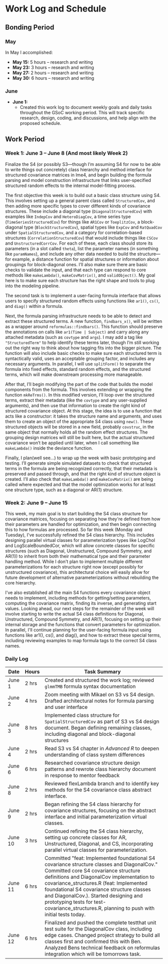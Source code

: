
# Work Log and Schedule

## Bonding Period

### May
In May I accomplished:

- **May 15:** 5 hours – research and writing  
- **May 23:** 3 hours – research and writing  
- **May 27:** 2 hours – research and writing  
- **May 30:** 6 hours – research and writing  

### June
- **June 1:**  
    - Created this work log to document weekly goals and daily tasks throughout the GSoC working period. This will track specific research, design, coding, and discussions, and help align with the proposed schedule.


## Work Period

### Week 1: June 3 – June 8 (And most likely Week 2)

 Finalize the S4 (or possibly S3—though I’m assuming S4 for now to be able to write things out concretely) class hierarchy and method interface for structured covariance matrices in lme4, and begin building the formula parsing and model construction infrastructure that links user-specified structured random effects to the internal model-fitting process.

The first objective this week is to build out a basic class structure using S4. This involves setting up a general parent class called `StructuredCov`, and then adding more specific types to cover different kinds of covariance structures. These include a diagonal type (`DiagonalStructuredCov`) with examples like `IndepCov` and `HeteroDiagCov`, a time series type (`TimeSeriesStructuredCov`) for things like `AR1Cov` or `ToeplitzCov`, a block-diagonal type (`BlockStructuredCov`), spatial types like `ExpCov` and `RatQuadCov` under `SpatialStructuredCov`, and a category for correlation-based structures (`CorrelationStructuredCov`) that would include things like `CSCov` and `UnstructuredCorrCov`. For each of these, each class should store its parameters (in a slot called `theta`), list the parameter names (in something like `paramNames`), and include any other data needed to build the structure—for example, a distance function for spatial structures or information about groupings for block-diagonal ones. I’ll also make sure there are basic checks to validate the input, and that each type can respond to core methods like `makeLambda()`, `makeCovMatrix()`, and `validObject()`. My goal here is to make sure each structure has the right shape and tools to plug into the modeling pipeline.

The second task is to implement a user-facing formula interface that allows users to specify structured random effects using functions like `ar1()`, `cs()`, and `diag()` within a formula. 

Next, the formula parsing infrastructure needs to be able to detect and extract these structured terms. A new function, `findbars_x()`, will be written as a wrapper around `reformulas::findbars()`. This function should preserve the annotations on calls like `ar1(Time | Subject)` and carry along any attached metadata (such as `covtype` and `args`). I may add a tag like `"StructuredTerm"` to help identify these terms later, though I’m still working out the right way to think about how tagging fits into the bigger picture. The function will also include basic checks to make sure each structured term is syntactically valid, uses an acceptable grouping factor, and includes any necessary arguments. In parallel, I will use `splitForm()` to separate the formula into fixed effects, standard random effects, and the structured terms, which will make downstream processing more manageable.

After that, I’ll begin modifying the part of the code that builds the model components from the formula. This involves extending or wrapping the function `mkReTrms()`. In this modified version, I’ll loop over the structured terms, extract their metadata (like the `covtype` and any user-supplied arguments), and then use that information to create the right kind of structured covariance object. At this stage, the idea is to use a function that acts like a constructor: it takes the structure name and arguments, and uses them to create an object of the appropriate S4 class using `new()`. These structured objects will be stored in a new field, probably `covstruc`, in the same object that normally holds all the random effect structures. The grouping design matrices will still be built here, but the actual structured covariance won’t be applied until later, when I call something like `makeLambda()` inside the deviance function.

Finally, I plan(well see...) to wrap up the week with basic prototyping and testing. I’ll generate simple simulated datasets to check that structured terms in the formula are being recognized correctly, that their metadata is preserved and passed through, and that the right kind of structure object is created. I’ll also check that `makeLambda()` and `makeCovMatrix()` are being called where expected and that the model optimization works for at least one structure type, such as a diagonal or AR(1) structure. 

### Week 2: June 9 – June 15 
This week, my main goal is to start building the S4 class structure for covariance matrices, focusing on separating how they're defined from how their parameters are handled for optimization, and then begin connecting this to how formulas are processed. So far this week (Monday and Tuesday), I've successfully refined the S4 class hierarchy. This includes designing parallel virtual classes for parameterization types like LogChol and LogScaleBoundedCor, which will allow concrete classes for specific structures (such as Diagonal, Unstructured, Compound Symmetry, and AR(1)) to inherit from both their mathematical type and their parameter handling method.  While I don't plan to implement multiple different parameterizations for each structure right now (except possibly for unstructured covariance), this architectural choice  will easily allow for future development of alternative parameterizations without rebuilding the core hierarchy.

I've also established all the main S4 functions every covariance object needs to implement, including methods for getting/setting parameters, computing the covariance matrix, finding its inverse, and generating start values. Looking ahead, our next steps for the remainder of the week will involve starting to write the actual S4 class definitions for Diagonal, Unstructured, Compound Symmetry, and AR(1), focusing on setting up their internal storage and the functions that convert parameters for optimization. In parallel, I'll continue planning for the user-facing formula input using functions like ar1(), cs(), and diag(), and how to extract these special terms, including reviewing examples to map formula tags to the correct S4 class names.


### Daily Log
| Date    | Hours | Task Summary                                                                                                                                                                   |
| ------  | ----- | ------------------------------------------------------------------------------------------------------------------------------------------------------------------------------ |
| June 1  | 2 hrs | Created and structured the work log; reviewed `glmmTMB` formula syntax documentation                                                                                           |
| June 2  | 4 hrs | Zoom meeting with Mikael on S3 vs S4 design. Drafted architectural notes for formula parsing and user interface                                                                |
| June 3  | 8 hrs | Implemented class structure for `SpatialStructuredCov` as part of S3 vs S4 design document. Began defining remaining classes, including diagonal and block-diagonal structures |
| June 4  | 2 hrs | Read S3 vs S4 chapter in *Advanced R* to deepen understanding of class system differences                                                                                      |
| June 6  | 6 hrs | Researched covariance structure design patterns and rewrote class hierarchy document in response to mentor feedback                                                            |
| June 8  | 2 hrs | Reviewed flexLambda branch and to identify key methods for the S4 covariance class abstract interface.                                                                         |
| June 9  | 2 hrs | Began refining the S4 class hierarchy for covariance structures, focusing on the abstract interface and initial parameterization virtual classes. |
| June 10 | 3 hrs | Continued refining the S4 class hierarchy, setting up concrete classes for AR, Unstructured, Diagonal, and CS, incorporating parallel virtual classes for parameterization. |
| June 11 | 6 hrs | Committed "feat: Implemented foundational S4 covariance structure classes and DiagonalCov." Committed core S4 covariance structure definitions and DiagonalCov implementation to covariance_structures.R (feat: Implemented foundational S4 covariance structure classes and DiagonalCov.). Started designing and prototyping tests for test-covariance_structures.R, planning to push with initial tests today. |
| June 12 | 6 hrs | Finalized and pushed the complete testthat unit test suite for the DiagonalCov class, including edge cases. Changed project strategy to build all classes first and confirmed this with Ben. Analyzed Bens technical feedback on reformulas integration which will be tomorrows task. | 


